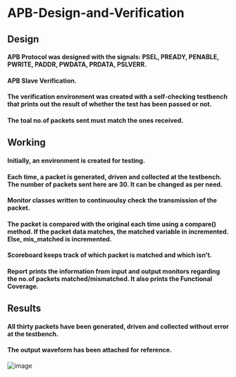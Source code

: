 # APB-Design-and-Verification

## Design
  #### APB Protocol was designed with the signals: PSEL, PREADY, PENABLE, PWRITE, PADDR, PWDATA, PRDATA, PSLVERR.
  #### APB Slave Verification.
  #### The verification environment was created with a self-checking testbench that prints out the result of whether the test has been passed or not.
  #### The toal no.of packets sent must match the ones received.

## Working
   #### Initially, an environment is created for testing.
   #### Each time, a packet is generated, driven and collected at the testbench. The number of packets sent here are 30. It can be changed as per need.
   #### Monitor classes written to continuoulsy check the transmission of the packet.
   #### The packet is compared with the original each time using a compare() method. If the packet data matches, the matched variable in incremented. Else, mis_matched is incremented.
   #### Scoreboard keeps track of which packet is matched and which isn't.
   #### Report prints the information from input and output monitors regarding the no.of packets matched/mismatched. It also prints the Functional Coverage.

## Results
  #### All thirty packets have been generated, driven and collected without error at the testbench.
  #### The output waveform has been attached for reference.
   ![image](https://github.com/user-attachments/assets/e7c011e3-dc2a-479b-a583-235db5291e16)

